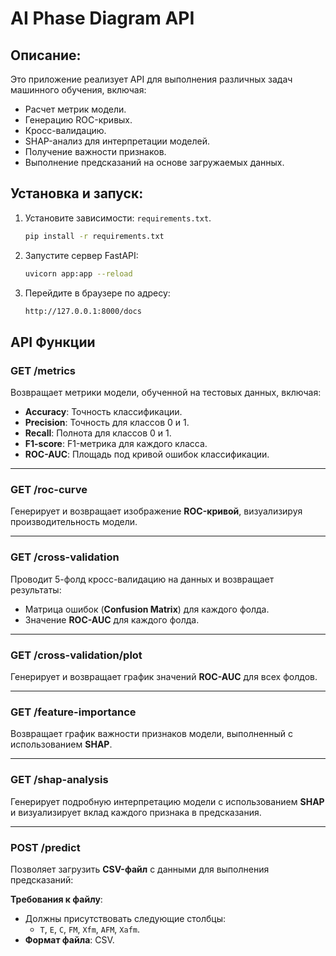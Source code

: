 # AI Phase Diagram API

## Описание:
Это приложение реализует API для выполнения различных задач машинного обучения, включая:
- Расчет метрик модели.
- Генерацию ROC-кривых.
- Кросс-валидацию.
- SHAP-анализ для интерпретации моделей.
- Получение важности признаков.
- Выполнение предсказаний на основе загружаемых данных.


## Установка и запуск:

1. Установите зависимости: `requirements.txt`.
    ```bash
    pip install -r requirements.txt
    ```

2. Запустите сервер FastAPI:
    ```bash
    uvicorn app:app --reload
    ```

3. Перейдите в браузере по адресу:
    ```bash
    http://127.0.0.1:8000/docs
    ```


## API Функции

### **GET /metrics**
Возвращает метрики модели, обученной на тестовых данных, включая:

- **Accuracy**: Точность классификации.
- **Precision**: Точность для классов 0 и 1.
- **Recall**: Полнота для классов 0 и 1.
- **F1-score**: F1-метрика для каждого класса.
- **ROC-AUC**: Площадь под кривой ошибок классификации.

---

### **GET /roc-curve**
Генерирует и возвращает изображение **ROC-кривой**, визуализируя производительность модели.

---

### **GET /cross-validation**
Проводит 5-фолд кросс-валидацию на данных и возвращает результаты:

- Матрица ошибок (**Confusion Matrix**) для каждого фолда.
- Значение **ROC-AUC** для каждого фолда.

---

### **GET /cross-validation/plot**
Генерирует и возвращает график значений **ROC-AUC** для всех фолдов.

---

### **GET /feature-importance**
Возвращает график важности признаков модели, выполненный с использованием **SHAP**.

---

### **GET /shap-analysis**
Генерирует подробную интерпретацию модели с использованием **SHAP** и визуализирует вклад каждого признака в предсказания.

---

### **POST /predict**
Позволяет загрузить **CSV-файл** с данными для выполнения предсказаний:

**Требования к файлу**:
- Должны присутствовать следующие столбцы:
  - `T`, `E`, `C`, `FM`, `Xfm`, `AFM`, `Xafm`.
- **Формат файла**: CSV.
